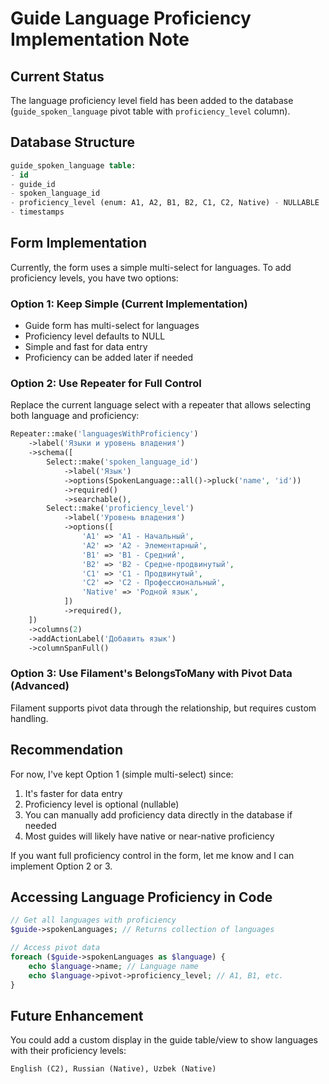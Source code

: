 # Guide Language Proficiency Implementation Note

## Current Status

The language proficiency level field has been added to the database (`guide_spoken_language` pivot table with `proficiency_level` column).

## Database Structure

```sql
guide_spoken_language table:
- id
- guide_id
- spoken_language_id
- proficiency_level (enum: A1, A2, B1, B2, C1, C2, Native) - NULLABLE
- timestamps
```

## Form Implementation

Currently, the form uses a simple multi-select for languages. To add proficiency levels, you have two options:

### Option 1: Keep Simple (Current Implementation)
- Guide form has multi-select for languages
- Proficiency level defaults to NULL
- Simple and fast for data entry
- Proficiency can be added later if needed

### Option 2: Use Repeater for Full Control
Replace the current language select with a repeater that allows selecting both language and proficiency:

```php
Repeater::make('languagesWithProficiency')
    ->label('Языки и уровень владения')
    ->schema([
        Select::make('spoken_language_id')
            ->label('Язык')
            ->options(SpokenLanguage::all()->pluck('name', 'id'))
            ->required()
            ->searchable(),
        Select::make('proficiency_level')
            ->label('Уровень владения')
            ->options([
                'A1' => 'A1 - Начальный',
                'A2' => 'A2 - Элементарный',
                'B1' => 'B1 - Средний',
                'B2' => 'B2 - Средне-продвинутый',
                'C1' => 'C1 - Продвинутый',
                'C2' => 'C2 - Профессиональный',
                'Native' => 'Родной язык',
            ])
            ->required(),
    ])
    ->columns(2)
    ->addActionLabel('Добавить язык')
    ->columnSpanFull()
```

### Option 3: Use Filament's BelongsToMany with Pivot Data (Advanced)

Filament supports pivot data through the relationship, but requires custom handling.

## Recommendation

For now, I've kept Option 1 (simple multi-select) since:
1. It's faster for data entry
2. Proficiency level is optional (nullable)
3. You can manually add proficiency data directly in the database if needed
4. Most guides will likely have native or near-native proficiency

If you want full proficiency control in the form, let me know and I can implement Option 2 or 3.

## Accessing Language Proficiency in Code

```php
// Get all languages with proficiency
$guide->spokenLanguages; // Returns collection of languages

// Access pivot data
foreach ($guide->spokenLanguages as $language) {
    echo $language->name; // Language name
    echo $language->pivot->proficiency_level; // A1, B1, etc.
}
```

## Future Enhancement

You could add a custom display in the guide table/view to show languages with their proficiency levels:
```
English (C2), Russian (Native), Uzbek (Native)
```
